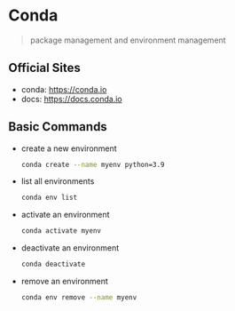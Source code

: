 # Conda

> package management and environment management

## Official Sites

- conda: https://conda.io
- docs: https://docs.conda.io

## Basic Commands

- create a new environment

  ```bash
  conda create --name myenv python=3.9
  ```

- list all environments

  ```bash
  conda env list
  ```

- activate an environment

  ```bash
  conda activate myenv
  ```

- deactivate an environment

  ```bash
  conda deactivate
  ```

- remove an environment

  ```bash
  conda env remove --name myenv
  ```

  